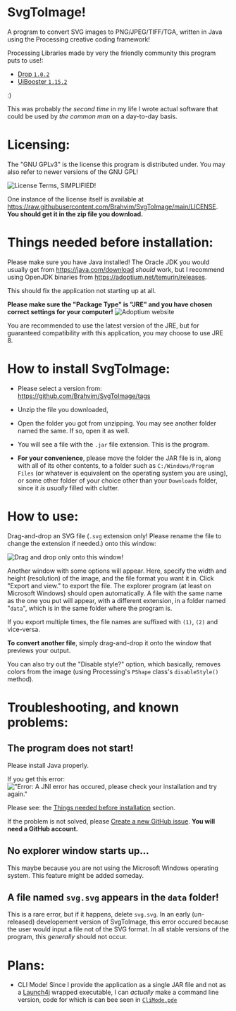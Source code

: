 # SvgToImage!
A program to convert SVG images to PNG/JPEG/TIFF/TGA, written in Java using the Processing creative coding framework!

Processing Libraries made by very the friendly community this program puts to use!:
- [Drop `1.0.2`](http://transfluxus.github.io/drop/)
- [UiBooster `1.15.2`](https://github.com/milchreis/UiBooster)

:)

This was probably *the second time* in my life I wrote actual software that could be used by *the common man* on a day-to-day basis.

# Licensing:
The "GNU GPLv3" is the license this program is distributed under.
You may also refer to newer versions of the GNU GPL!

![License Terms, SIMPLIFIED!](https://user-images.githubusercontent.com/69293652/194107886-c5a3e0b1-86fc-470c-94fc-9428d9ca3cc3.png)


One instance of the license itself is available at https://raw.githubusercontent.com/Brahvim/SvgToImage/main/LICENSE.
**You should get it in the zip file you download.**

# Things needed before installation:
Please make sure you have Java installed! The Oracle JDK you would usually get from https://java.com/download *should* work, but I recommend using OpenJDK binaries from https://adoptium.net/temurin/releases.

This should fix the application not starting up at all.


**Please make sure the "Package Type" is "JRE" and you have chosen correct settings for your computer!**
![Adoptium website](https://user-images.githubusercontent.com/69293652/194105344-23ead1ee-a611-45f9-90c1-e652f3764f86.png)

You are recommended to use the latest version of the JRE, but for guaranteed compatibility with this application, you may choose to use JRE 8.

# How to install SvgToImage:
- Please select a version from:
https://github.com/Brahvim/SvgToImage/tags

- Unzip the file you downloaded,
- Open the folder you got from unzipping. You may see another folder named the same. If so, open it as well.
- You will see a file with the `.jar` file extension. This is the program.
- **For your convenience**, please move the folder the JAR file is in, along with all of its other contents, to a folder such as `C:/Windows/Program Files` (or whatever is equivalent on the operating system you are using), or some other folder of your choice other than your `Downloads` folder, since it _is usually_ filled with clutter.

# How to use:
Drag-and-drop an SVG file (`.svg` extension only! Please rename the file to change the extension if needed.) onto this window:

![Drag and drop only onto this window!](https://user-images.githubusercontent.com/69293652/194111284-011cf772-ce3a-4e94-b703-44deb37cf892.png)

Another window with some options will appear.
Here, specify the width and height (resolution) of the image, and the file format you want it in.
Click "Export and view." to export the file. The explorer program (at least on Microsoft Windows) should open automatically. A file with the same name as the one you put will appear, with a different extension, in a folder named "`data`", which is in the same folder where the program is.

If you export multiple times, the file names are suffixed with `(1)`, `(2)` and vice-versa.

**To convert another file**, simply drag-and-drop it onto the window that previews your output.

You can also try out the "Disable style?" option, which basically, removes colors from the image (using Processing's `PShape` class's `disableStyle()` method).

# Troubleshooting, and known problems:
## The program does not start!
Please install Java properly.

If you get this error:
!["Error: A JNI error has occured, please check your installation and try again."](https://user-images.githubusercontent.com/69293652/194116392-27bd3445-b1c0-4e2a-b6f3-62ecce1bded2.png)

Please see: the [Things needed before installation](https://github.com/Brahvim/SvgToImage/#things-needed-before-installation) section.

If the problem is not solved, please [Create a new GitHub issue](https://github.com/Brahvim/SvgToImage/issues/new).
**You will need a GitHub account.**

## No explorer window starts up...
  This maybe because you are not using the Microsoft Windows operating system. This feature might be added someday.

## A file named `svg.svg` appears in the `data` folder!
  This is a rare error, but if it happens, delete `svg.svg`. In an early (un-released) developement version of SvgToImage,
  this error occured because the user would input a file not of the SVG format. In all stable versions of the program, this _generally_ should not occur.

# Plans:
- CLI Mode! Since I provide the application as a single JAR file and not as a [Launch4j](https://launch4j.sourceforge.net/) wrapped executable, 
  I can *actually* make a command line version, code for which is can bee seen in [`CliMode.pde`](https://github.com/Brahvim/SvgToImage/blob/main/CliMode.pde)
